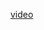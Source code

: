 <a href="https://drive.google.com/file/d/1ZZBEqOhRqHJSxKROisoCkaBGGksuzOYW/view?usp=sharing">video</a>
